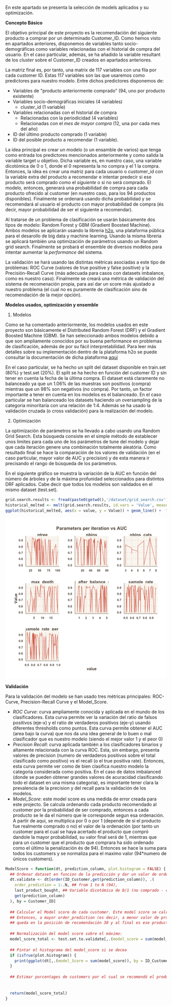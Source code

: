 En este apartado se presenta la selección de models aplicados y su optimización.  

**Concepto Básico** 

El objetivo principal de este proyecto es la recomendación del siguiente producto a comprar por un determinado Customer_ID. Como hemos visto en apartados anteriores, disponemos de variables tanto socio-demográficas como variables relacionadas con el historial de compra del usuario. En el caso particular, además, se ha añadido la variable resultant de los *cluster* sobre el Customer_ID creados en apartados anteriores. 

La matriz final es, por tanto, una matrix de 117 variables con una fila por cada customer ID. Estas 117 variables son las que usaremos como predictores para nuestro modelo. Entre dichos predictores disponemos de: 

* Variables de "producto anteriormente comprado" (94, uno por producto existente) 
* Variables socio-demográficas iniciales (4 variables) 
    + cluster_id (1 variable)
* Variables relacionadas con el historial de compra
    + Relacionadas con la periodicidad (4 variables) 
    + Relacionadas con el *mes de mayor compra* (12, una por cada mes del año) 
* ID del último producto comprado (1 variable) 
* ID del posible producto a recomendar (1 variable). 

La idea principal es crear un modelo (o un ensamble de varios) que tenga como entrada los predictores mencionados anteriormente y como salida la variable target u objetivo. Dicha variable es, en nuestro caso, una variable dicotómica de 0 o 1, donde el 0 representa la no compra y el 1 la compra. Entonces, la idea es crear una matriz para cada usuario o customer_id con la variable extra del producto a recomendar e intentar predecir si ese  producto será comprado como el *siguiente* o si no será comprado. El modelo, entonces, generará una probabilidad de compra para cada producto ofrecido al customer (en nuestro caso, para los  94 productos disponibles). Finalmente se ordenará usando dicha probabilidad y se recomendará al usuario el producto con mayor probabilidad de compra (és decir, mayor probabilidad de ser el siguiente a recomendar). 

Al tratarse de un problema de clasificación se usarán básicamente dos tipos de modelo: Random Forest y GBM (Gradient Boosted Machine). Ambos modelos se aplicarán usando la libreria [h2o](https://github.com/h2oai/h2o-3), una plataforma pública para el desarollo de big data y machine learning. Usando la misma libreria se aplicará también una optimización de parámetros usando un Random grid search. Finalmente se probará el ensemble de diversos modelos para intentar aumentar la *performance* del sistema. 

La validación se hará usando las distintas métricas asociadas a este tipo de problemas: ROC Curve (valores de true positive y false positive) y la Precisión-Recall Curve (más adecuada para casos con datasets imbalance, como es nuestro caso). Finalmente se creará una métrica de validación del sistema de recomenación propia, para así dar un score más  ajustado a nuestro problema (el cual no es puramente de clasificación sino de recomendación de la mejor opción). 



**Modelos usados, optimización y ensemble** 

1. Modelos 

Como se ha comentado anteriormente, los modelos usados en este proyecto son básicamente el Distributed Random Forest (DRF) y el Gradient Boosted Machine (GBM). Se han seleccionado ambos modelos debido a que son ampliamente conocidos por su buena performance en problemas de clasificación, además de por su fácil interpretabilidad. Para leer más detalles sobre su implementación dentro de la plataforma h2o se puede consultar la documentación de dicha plataforma [aqui](http://docs.h2o.ai/h2o/latest-stable/h2o-docs/data-science.html)

En el caso particular, se ha hecho un split del dataset disponible en train.set (80%) y test.set (20%). El split se ha hecho en función del customer ID y sin tener en cuenta la fecha de la última compra. El dataset está claramente no balanceado ya que un 1.06% de las muestras son positivos (compra) mientras que un 98% son negativos (no compra). Por tanto, un factor importante a tener en cuenta en los modelos es el balanceado. En el caso particular se han balanceado los datasets haciendo un oversampling de la categoria minoritaría con una relación de 1:4. Además se ha usado la validación cruzada (o cross validación) para la realización del modelo. 

2. Optimización 

La optimización de parámetros se ha llevado a cabo usando una Random Grid Search. Esta búsqueda consiste en el simple método de establecer unos limites para cada uno de los parámetros de tune del modelo y dejar que cada iteración genere una combinación totalmente aleatória. Como resultado final se hace la comparación de los valores de validación (en el caso particular, mayor valor de AUC y precision) y de esta manera ir precisando el rango de búsqueda de los parámetros. 

En el siguiente gráfico se muestra la variación de la AUC en función del número de árboles y de la máxima profunidad seleccionados para distintos DRF aplicados. Cabe decir que todos los modelos son validados en el mismo dataset (test.set). 


```r
grid.search.results <- fread(paste0(getwd(),'/dataset/grid_search.csv'))
historical_melted <- melt(grid.search.results, id.vars = 'Value', measure.vars = setdiff(colnames(grid.search.results),c('Round','Value','min_rows','elapsed')))
ggplot(historical_melted, aes(x = value, y = Value)) + geom_line() +  facet_wrap(~ variable, scales = 'free') + ggtitle('Parameters per iteration vs AUC')
```

<img src="figure/unnamed-chunk-2-1.png" title="plot of chunk unnamed-chunk-2" alt="plot of chunk unnamed-chunk-2" style="display: block; margin: auto;" />

**Validación** 
 
 Para la validación del modelo se han usado tres métricas principales: ROC-Curve, Precision-Recall Curve y el Model_Score. 

- *ROC Curve*: curva ampliamente conocida y aplicada en el mundo de los clasificadores. Esta curva permite ver la variación del ratio de falsos positivos (eje-x) y el ratio de verdaderos positivos (eje-y) usando diferentes thresholds como puntos. Esta curva permite obtener el AUC (area bajo la curva) que nos da una idea general de lo buen o mal clasificador que es nuestro modelo (siendo el mejor valor 1 y el peor 0)
- *Precision Recall*: curva aplicada también a los clasificadores binarios y altamente relacionada con la curva ROC. Esta, sin embargo, presenta valores de precision (numero de verdaderos positivos sobre el total clasificado como positivo) vs el recall (o el true positiva rate). Entonces, esta curva permite ver como de bien clasifica nuestro modelo la categoria considerada como positiva. En el caso de datos imbalanced (donde se pueden obtener grandes valores de acuracidad clasificando todo el dataset en una misma categoria), es importante tener clara la prevalencia de la precision y del recall para la validación de los modelos. 
- *Model_Score*: este model score es una medida de error creada para este projecto. Se calcula ordenando cada producto recomendado al customer por la probabilidad de ser comprado, entonces a cada producto se le da el número que le corresponde segun esa ordenación. A partir de aqui, se multiplica por 0 o por 1 (depende de si el producto fue realmente comprado o no) el valor de la ordenación (por tanto un customer para el cual se haya acertado el producto que compró dandole la mayor probabilidad, su valor final será de 1, mientras que para un customer que el producto que comprara ha sido ordenado como el último la penalización és de 94). Entonces se hace la suma para todos los customers y se normaliza para el maximo valor (94*numero de únicos customers). 



```r
ModelScore < function(dt, prediction_column, plot.histogram = FALSE) {
  ## Ordenar dataset en funcion de la predicción y dar un valor de orden para todos los productos agrupando por customer
  dt.validate <- dt[order(ID_Customer,get(prediction_column)), .(
    order_prediction = 1:.N, ## from 1 to N (94), 
    last_product_bought, ## Variable dicotómica de 0/1 (no comprado - comprado) 
    get(prediction_column)
  ), by = Customer_ID]
  
  ## Calcular el Model score de cada customer. Este model score se calcula como el valor del order prediction (que va de 1 a 94) multiplicado por la variable dicotómica target (0-1)
  ## Entonces, a mayor order_prediction (es decir, a menor valor de probabilidad del producto de ser comprado), menor posición en el ranking y por tanto un mayor model_score (i.e. producto
  ## queda en la posición de recomendación 30 y al final es ese producto el que fue comprado, el model_score será de 30). 
  
  ## Normalización del model score sobre el máximo: 
  model_score_total <- test.set.to.validate[,.(model_score = sum(model_score)), by = ID_Customer][,sum(model_score)] / (94*dt[,uniqueN(ID_Customer)])  ##En nuestro caso, el peor caso seria que el producto comprado fuera el último que se recomendó 
  
  ## Pintar el histograma del model_score si se decea 
  if (isTrue(plot.histogram)) {
    print(ggplot(dt[,.(model_Score = sum(model_score)), by = ID_Customer]), aes(x = model_score)) + geom_histogram()
  }
  
  ## Estimar porcentages de customers por el cual se recomendó el producto a comprar el 1r, 2n i 3r
  
  
  return(model_score_total)
}
```


